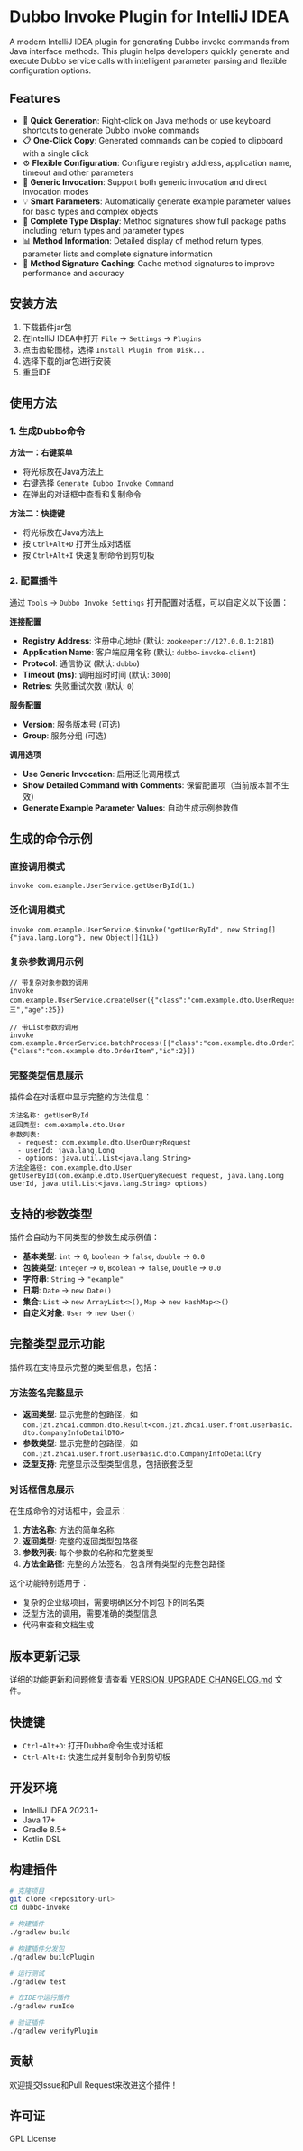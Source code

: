 # Dubbo Invoke Plugin for IntelliJ IDEA

<!-- Plugin description -->
A modern IntelliJ IDEA plugin for generating Dubbo invoke commands from Java interface methods. This plugin helps developers quickly generate and execute Dubbo service calls with intelligent parameter parsing and flexible configuration options.

## Features

- 🚀 **Quick Generation**: Right-click on Java methods or use keyboard shortcuts to generate Dubbo invoke commands
- 📋 **One-Click Copy**: Generated commands can be copied to clipboard with a single click
- ⚙️ **Flexible Configuration**: Configure registry address, application name, timeout and other parameters
- 🔧 **Generic Invocation**: Support both generic invocation and direct invocation modes
- 💡 **Smart Parameters**: Automatically generate example parameter values for basic types and complex objects
- 🎯 **Complete Type Display**: Method signatures show full package paths including return types and parameter types
- 📊 **Method Information**: Detailed display of method return types, parameter lists and complete signature information
- 🔁 **Method Signature Caching**: Cache method signatures to improve performance and accuracy
<!-- Plugin description end -->

## 安装方法

1. 下载插件jar包
2. 在IntelliJ IDEA中打开 `File` -> `Settings` -> `Plugins`
3. 点击齿轮图标，选择 `Install Plugin from Disk...`
4. 选择下载的jar包进行安装
5. 重启IDE

## 使用方法

### 1. 生成Dubbo命令

**方法一：右键菜单**
- 将光标放在Java方法上
- 右键选择 `Generate Dubbo Invoke Command`
- 在弹出的对话框中查看和复制命令

**方法二：快捷键**
- 将光标放在Java方法上
- 按 `Ctrl+Alt+D` 打开生成对话框
- 按 `Ctrl+Alt+I` 快速复制命令到剪切板

### 2. 配置插件

通过 `Tools` -> `Dubbo Invoke Settings` 打开配置对话框，可以自定义以下设置：

**连接配置**
- **Registry Address**: 注册中心地址 (默认: `zookeeper://127.0.0.1:2181`)
- **Application Name**: 客户端应用名称 (默认: `dubbo-invoke-client`)
- **Protocol**: 通信协议 (默认: `dubbo`)
- **Timeout (ms)**: 调用超时时间 (默认: `3000`)
- **Retries**: 失败重试次数 (默认: `0`)

**服务配置**
- **Version**: 服务版本号 (可选)
- **Group**: 服务分组 (可选)

**调用选项**
- **Use Generic Invocation**: 启用泛化调用模式
- **Show Detailed Command with Comments**: 保留配置项（当前版本暂不生效）
- **Generate Example Parameter Values**: 自动生成示例参数值

## 生成的命令示例

### 直接调用模式
```
invoke com.example.UserService.getUserById(1L)
```

### 泛化调用模式
```
invoke com.example.UserService.$invoke("getUserById", new String[]{"java.lang.Long"}, new Object[]{1L})
```

### 复杂参数调用示例
```
// 带复杂对象参数的调用
invoke com.example.UserService.createUser({"class":"com.example.dto.UserRequest","name":"张三","age":25})

// 带List参数的调用
invoke com.example.OrderService.batchProcess([{"class":"com.example.dto.OrderItem","id":1},{"class":"com.example.dto.OrderItem","id":2}])
```

### 完整类型信息展示
插件会在对话框中显示完整的方法信息：
```
方法名称: getUserById
返回类型: com.example.dto.User
参数列表: 
  - request: com.example.dto.UserQueryRequest
  - userId: java.lang.Long
  - options: java.util.List<java.lang.String>
方法全路径: com.example.dto.User getUserById(com.example.dto.UserQueryRequest request, java.lang.Long userId, java.util.List<java.lang.String> options)
```

## 支持的参数类型

插件会自动为不同类型的参数生成示例值：

- **基本类型**: `int` -> `0`, `boolean` -> `false`, `double` -> `0.0`
- **包装类型**: `Integer` -> `0`, `Boolean` -> `false`, `Double` -> `0.0`
- **字符串**: `String` -> `"example"`
- **日期**: `Date` -> `new Date()`
- **集合**: `List` -> `new ArrayList<>()`, `Map` -> `new HashMap<>()`
- **自定义对象**: `User` -> `new User()`

## 完整类型显示功能

插件现在支持显示完整的类型信息，包括：

### 方法签名完整显示
- **返回类型**: 显示完整的包路径，如 `com.jzt.zhcai.common.dto.Result<com.jzt.zhcai.user.front.userbasic.dto.CompanyInfoDetailDTO>`
- **参数类型**: 显示完整的包路径，如 `com.jzt.zhcai.user.front.userbasic.dto.CompanyInfoDetailQry`
- **泛型支持**: 完整显示泛型类型信息，包括嵌套泛型

### 对话框信息展示
在生成命令的对话框中，会显示：
1. **方法名称**: 方法的简单名称
2. **返回类型**: 完整的返回类型包路径
3. **参数列表**: 每个参数的名称和完整类型
4. **方法全路径**: 完整的方法签名，包含所有类型的完整包路径

这个功能特别适用于：
- 复杂的企业级项目，需要明确区分不同包下的同名类
- 泛型方法的调用，需要准确的类型信息
- 代码审查和文档生成

## 版本更新记录

详细的功能更新和问题修复请查看 [VERSION_UPGRADE_CHANGELOG.md](VERSION_UPGRADE_CHANGELOG.md) 文件。

## 快捷键

- `Ctrl+Alt+D`: 打开Dubbo命令生成对话框
- `Ctrl+Alt+I`: 快速生成并复制命令到剪切板

## 开发环境

- IntelliJ IDEA 2023.1+
- Java 17+
- Gradle 8.5+
- Kotlin DSL

## 构建插件

```bash
# 克隆项目
git clone <repository-url>
cd dubbo-invoke

# 构建插件
./gradlew build

# 构建插件分发包
./gradlew buildPlugin

# 运行测试
./gradlew test

# 在IDE中运行插件
./gradlew runIde

# 验证插件
./gradlew verifyPlugin
```

## 贡献

欢迎提交Issue和Pull Request来改进这个插件！

## 许可证

GPL License